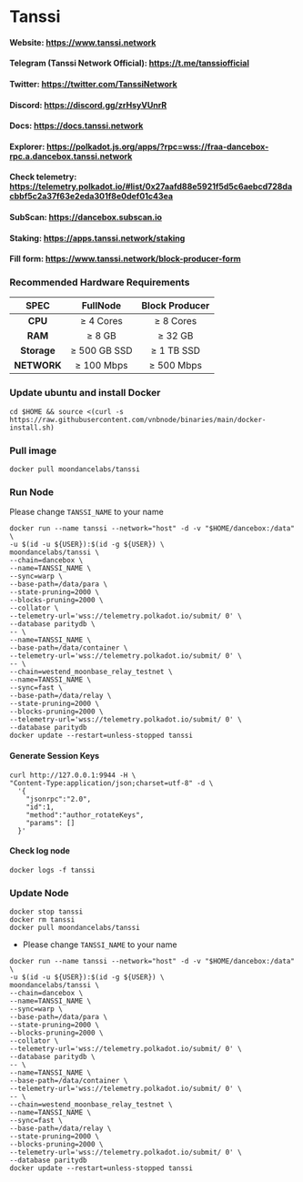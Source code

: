 # Tanssi

#### Website: https://www.tanssi.network

#### Telegram (Tanssi Network Official): https://t.me/tanssiofficial



#### Twitter: https://twitter.com/TanssiNetwork

#### Discord: https://discord.gg/zrHsyVUnrR

#### Docs: https://docs.tanssi.network

#### Explorer: https://polkadot.js.org/apps/?rpc=wss://fraa-dancebox-rpc.a.dancebox.tanssi.network

#### Check telemetry: https://telemetry.polkadot.io/#list/0x27aafd88e5921f5d5c6aebcd728dacbbf5c2a37f63e2eda301f8e0def01c43ea

#### SubScan: https://dancebox.subscan.io

#### Staking: https://apps.tanssi.network/staking

#### Fill form: https://www.tanssi.network/block-producer-form

### Recommended Hardware Requirements

|     SPEC    |   FullNode   | Block Producer |
| :---------: | :----------: | :------------: |
|   **CPU**   |   ≥ 4 Cores  |    ≥ 8 Cores   |
|   **RAM**   |    ≥ 8 GB    |     ≥ 32 GB    |
| **Storage** | ≥ 500 GB SSD |   ≥ 1 TB SSD   |
| **NETWORK** |  ≥ 100 Mbps  |   ≥ 500 Mbps   |

### Update ubuntu and install Docker

```
cd $HOME && source <(curl -s https://raw.githubusercontent.com/vnbnode/binaries/main/docker-install.sh)
```

### Pull image

```
docker pull moondancelabs/tanssi
```

### Run Node

Please change `TANSSI_NAME` to your name

```
docker run --name tanssi --network="host" -d -v "$HOME/dancebox:/data" \
-u $(id -u ${USER}):$(id -g ${USER}) \
moondancelabs/tanssi \
--chain=dancebox \
--name=TANSSI_NAME \
--sync=warp \
--base-path=/data/para \
--state-pruning=2000 \
--blocks-pruning=2000 \
--collator \
--telemetry-url='wss://telemetry.polkadot.io/submit/ 0' \
--database paritydb \
-- \
--name=TANSSI_NAME \
--base-path=/data/container \
--telemetry-url='wss://telemetry.polkadot.io/submit/ 0' \
-- \
--chain=westend_moonbase_relay_testnet \
--name=TANSSI_NAME \
--sync=fast \
--base-path=/data/relay \
--state-pruning=2000 \
--blocks-pruning=2000 \
--telemetry-url='wss://telemetry.polkadot.io/submit/ 0' \
--database paritydb
docker update --restart=unless-stopped tanssi
```

#### Generate Session Keys

```
curl http://127.0.0.1:9944 -H \
"Content-Type:application/json;charset=utf-8" -d \
  '{
    "jsonrpc":"2.0",
    "id":1,
    "method":"author_rotateKeys",
    "params": []
  }'
```

#### Check log node

```
docker logs -f tanssi
```

### Update Node

```
docker stop tanssi
docker rm tanssi
docker pull moondancelabs/tanssi
```

* Please change `TANSSI_NAME` to your name

```
docker run --name tanssi --network="host" -d -v "$HOME/dancebox:/data" \
-u $(id -u ${USER}):$(id -g ${USER}) \
moondancelabs/tanssi \
--chain=dancebox \
--name=TANSSI_NAME \
--sync=warp \
--base-path=/data/para \
--state-pruning=2000 \
--blocks-pruning=2000 \
--collator \
--telemetry-url='wss://telemetry.polkadot.io/submit/ 0' \
--database paritydb \
-- \
--name=TANSSI_NAME \
--base-path=/data/container \
--telemetry-url='wss://telemetry.polkadot.io/submit/ 0' \
-- \
--chain=westend_moonbase_relay_testnet \
--name=TANSSI_NAME \
--sync=fast \
--base-path=/data/relay \
--state-pruning=2000 \
--blocks-pruning=2000 \
--telemetry-url='wss://telemetry.polkadot.io/submit/ 0' \
--database paritydb
docker update --restart=unless-stopped tanssi
```
